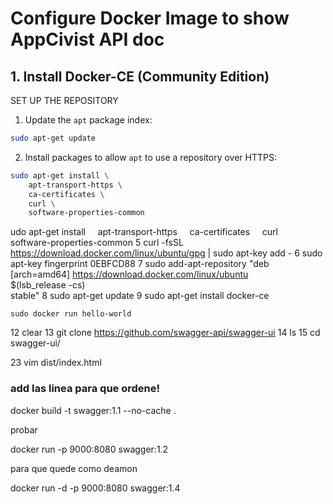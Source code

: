 # Configure Docker Image to show AppCivist API doc

## 1. Install Docker-CE (Community Edition) 

SET UP THE REPOSITORY

1. Update the `apt` package index:
```bash
sudo apt-get update
``` 
2. Install packages to allow `apt` to use a repository over HTTPS:

```bash
sudo apt-get install \
    apt-transport-https \
    ca-certificates \
    curl \
    software-properties-common
```

udo apt-get install     apt-transport-https     ca-certificates     curl     software-properties-common
    5  curl -fsSL https://download.docker.com/linux/ubuntu/gpg | sudo apt-key add -
    6  sudo apt-key fingerprint 0EBFCD88
    7  sudo add-apt-repository    "deb [arch=amd64] https://download.docker.com/linux/ubuntu \
   $(lsb_release -cs) \
   stable"
    8  sudo apt-get update
    9  sudo apt-get install docker-ce
    
    sudo docker run hello-world
   12  clear
   13  git clone https://github.com/swagger-api/swagger-ui
   14  ls
   15  cd swagger-ui/
   
   
   23  vim dist/index.html 

### add las linea para que ordene! 



docker build -t swagger:1.1 --no-cache .


probar 

docker run -p 9000:8080 swagger:1.2

para que quede como deamon 

docker run -d -p 9000:8080 swagger:1.4

##


##
